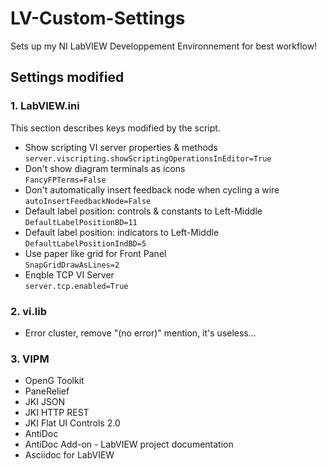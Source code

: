 # LV-Custom-Settings

Sets up my NI LabVIEW Developpement Environnement for best workflow!

## Settings modified

### 1. LabVIEW.ini

This section describes keys modified by the script.

* Show scripting VI server properties & methods </br>
```server.viscripting.showScriptingOperationsInEditor=True```
* Don't show diagram terminals as icons </br>
```FancyFPTerms=False```
* Don't automatically insert feedback node when cycling a wire </br>
```autoInsertFeedbackNode=False```
* Default label position: controls & constants to Left-Middle </br>
```DefaultLabelPositionBD=11```
* Default label position: indicators to Left-Middle </br>
```DefaultLabelPositionIndBD=5```
* Use paper like grid for Front Panel </br>
```SnapGridDrawAsLines=2```
* Enqble TCP VI Server </br>
```server.tcp.enabled=True```

### 2. vi.lib

* Error cluster, remove "(no error)" mention, it's useless...

### 3. VIPM

* OpenG Toolkit
* PaneRelief
* JKI JSON
* JKI HTTP REST
* JKI Flat UI Controls 2.0
* AntiDoc
* AntiDoc Add-on - LabVIEW project documentation
* Asciidoc for LabVIEW